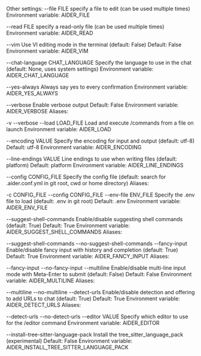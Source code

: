 Other settings:
--file FILE
specify a file to edit (can be used multiple times)
Environment variable: AIDER_FILE

--read FILE
specify a read-only file (can be used multiple times)
Environment variable: AIDER_READ

--vim
Use VI editing mode in the terminal (default: False)
Default: False
Environment variable: AIDER_VIM

--chat-language CHAT_LANGUAGE
Specify the language to use in the chat (default: None, uses system settings)
Environment variable: AIDER_CHAT_LANGUAGE

--yes-always
Always say yes to every confirmation
Environment variable: AIDER_YES_ALWAYS

--verbose
Enable verbose output
Default: False
Environment variable: AIDER_VERBOSE
Aliases:

-v
--verbose
--load LOAD_FILE
Load and execute /commands from a file on launch
Environment variable: AIDER_LOAD

--encoding VALUE
Specify the encoding for input and output (default: utf-8)
Default: utf-8
Environment variable: AIDER_ENCODING

--line-endings VALUE
Line endings to use when writing files (default: platform)
Default: platform
Environment variable: AIDER_LINE_ENDINGS

--config CONFIG_FILE
Specify the config file (default: search for .aider.conf.yml in git root, cwd or home directory)
Aliases:

-c CONFIG_FILE
--config CONFIG_FILE
--env-file ENV_FILE
Specify the .env file to load (default: .env in git root)
Default: .env
Environment variable: AIDER_ENV_FILE

--suggest-shell-commands
Enable/disable suggesting shell commands (default: True)
Default: True
Environment variable: AIDER_SUGGEST_SHELL_COMMANDS
Aliases:

--suggest-shell-commands
--no-suggest-shell-commands
--fancy-input
Enable/disable fancy input with history and completion (default: True)
Default: True
Environment variable: AIDER_FANCY_INPUT
Aliases:

--fancy-input
--no-fancy-input
--multiline
Enable/disable multi-line input mode with Meta-Enter to submit (default: False)
Default: False
Environment variable: AIDER_MULTILINE
Aliases:

--multiline
--no-multiline
--detect-urls
Enable/disable detection and offering to add URLs to chat (default: True)
Default: True
Environment variable: AIDER_DETECT_URLS
Aliases:

--detect-urls
--no-detect-urls
--editor VALUE
Specify which editor to use for the /editor command
Environment variable: AIDER_EDITOR

--install-tree-sitter-language-pack
Install the tree_sitter_language_pack (experimental)
Default: False
Environment variable: AIDER_INSTALL_TREE_SITTER_LANGUAGE_PACK